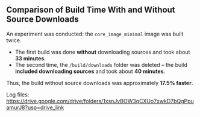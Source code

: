 ## Comparison of Build Time With and Without Source Downloads

An experiment was conducted: the `core_image_minimal` image was built twice.  
- The first build was done **without** downloading sources and took about **33 minutes**.  
- The second time, the `/build/downloads` folder was deleted – the build **included downloading sources** and took about **40 minutes**.  

Thus, the build without source downloads was approximately **17.5% faster**.

Log files: https://drive.google.com/drive/folders/1xsnJvBOW3qCXUo7xwkD7bQgPpuamurJ8?usp=drive_link

